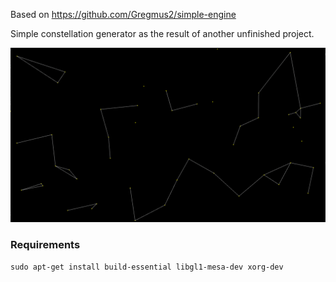 Based on https://github.com/Gregmus2/simple-engine

Simple constellation generator as the result of another unfinished project.

![](example.gif)

### Requirements

```sudo apt-get install build-essential libgl1-mesa-dev xorg-dev```
